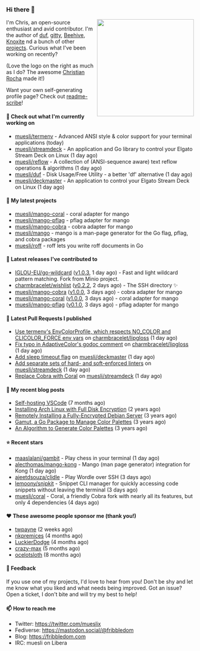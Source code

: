 ### Hi there 👋

<img align="right" src="https://raw.githubusercontent.com/muesli/muesli/master/assets/termenv.png" width="260">

I'm Chris, an open-source enthusiast and avid contributor. I'm the author of [duf](https://github.com/muesli/duf),
[gitty](https://github.com/muesli/gitty), [Beehive](https://github.com/muesli/beehive), [Knoxite](https://github.com/knoxite/knoxite)
 nd a bunch of other [projects](https://fribbledom.com/projects/). Curious what I've been working on recently?

(Love the logo on the right as much as I do? The awesome [Christian Rocha](https://github.com/meowgorithm/) made it!)

Want your own self-generating profile page? Check out [readme-scribe](https://github.com/muesli/readme-scribe)!

#### 👷 Check out what I'm currently working on

- [muesli/termenv](https://github.com/muesli/termenv) - Advanced ANSI style &amp; color support for your terminal applications (today)
- [muesli/streamdeck](https://github.com/muesli/streamdeck) - An application and Go library to control your Elgato Stream Deck on Linux (1 day ago)
- [muesli/reflow](https://github.com/muesli/reflow) - A collection of (ANSI-sequence aware) text reflow operations &amp; algorithms (1 day ago)
- [muesli/duf](https://github.com/muesli/duf) - Disk Usage/Free Utility - a better &#39;df&#39; alternative (1 day ago)
- [muesli/deckmaster](https://github.com/muesli/deckmaster) - An application to control your Elgato Stream Deck on Linux (1 day ago)

#### 🌱 My latest projects

- [muesli/mango-coral](https://github.com/muesli/mango-coral) - coral adapter for mango
- [muesli/mango-pflag](https://github.com/muesli/mango-pflag) - pflag adapter for mango
- [muesli/mango-cobra](https://github.com/muesli/mango-cobra) - cobra adapter for mango
- [muesli/mango](https://github.com/muesli/mango) - mango is a man-page generator for the Go flag, pflag, and cobra packages
- [muesli/roff](https://github.com/muesli/roff) - roff lets you write roff documents in Go

#### 🔭 Latest releases I've contributed to

- [IGLOU-EU/go-wildcard](https://github.com/IGLOU-EU/go-wildcard) ([v1.0.3](https://github.com/IGLOU-EU/go-wildcard/releases/tag/v1.0.3), 1 day ago) - Fast and light wildcard pattern matching. Fork from Minio project.
- [charmbracelet/wishlist](https://github.com/charmbracelet/wishlist) ([v0.2.2](https://github.com/charmbracelet/wishlist/releases/tag/v0.2.2), 2 days ago) - The SSH directory ✨
- [muesli/mango-cobra](https://github.com/muesli/mango-cobra) ([v1.0.0](https://github.com/muesli/mango-cobra/releases/tag/v1.0.0), 3 days ago) - cobra adapter for mango
- [muesli/mango-coral](https://github.com/muesli/mango-coral) ([v1.0.0](https://github.com/muesli/mango-coral/releases/tag/v1.0.0), 3 days ago) - coral adapter for mango
- [muesli/mango-pflag](https://github.com/muesli/mango-pflag) ([v0.1.0](https://github.com/muesli/mango-pflag/releases/tag/v0.1.0), 3 days ago) - pflag adapter for mango

#### 🔨 Latest Pull Requests I published

- [Use termenv&#39;s EnvColorProfile, which respects NO_COLOR and CLICOLOR_FORCE env vars](https://github.com/charmbracelet/lipgloss/pull/64) on [charmbracelet/lipgloss](https://github.com/charmbracelet/lipgloss) (1 day ago)
- [Fix typo in AdaptiveColor&#39;s godoc comment](https://github.com/charmbracelet/lipgloss/pull/63) on [charmbracelet/lipgloss](https://github.com/charmbracelet/lipgloss) (1 day ago)
- [Add sleep timeout flag](https://github.com/muesli/deckmaster/pull/68) on [muesli/deckmaster](https://github.com/muesli/deckmaster) (1 day ago)
- [Add separate sets of hard- and soft-enforced linters](https://github.com/muesli/streamdeck/pull/10) on [muesli/streamdeck](https://github.com/muesli/streamdeck) (1 day ago)
- [Replace Cobra with Coral](https://github.com/muesli/streamdeck/pull/9) on [muesli/streamdeck](https://github.com/muesli/streamdeck) (1 day ago)

#### 📜 My recent blog posts

- [Self-hosting VSCode](https://fribbledom.com/posts/selfhosting-vscode/) (7 months ago)
- [Installing Arch Linux with Full Disk Encryption](https://fribbledom.com/posts/encrypted-arch-install/) (2 years ago)
- [Remotely Installing a Fully-Encrypted Debian Server](https://fribbledom.com/posts/encrypted-remote-debian-install/) (3 years ago)
- [Gamut, a Go Package to Manage Color Palettes](https://fribbledom.com/posts/gamut-package-to-handle-color-palettes/) (3 years ago)
- [An Algorithm to Generate Color Palettes](https://fribbledom.com/posts/an-algorithm-to-generate-color-palettes/) (3 years ago)

#### ⭐ Recent stars

- [maaslalani/gambit](https://github.com/maaslalani/gambit) - Play chess in your terminal (1 day ago)
- [alecthomas/mango-kong](https://github.com/alecthomas/mango-kong) - Mango (man page generator) integration for Kong (1 day ago)
- [ajeetdsouza/clidle](https://github.com/ajeetdsouza/clidle) - Play Wordle over SSH (3 days ago)
- [lemoony/snipkit](https://github.com/lemoony/snipkit) - Snippet CLI manager for quickly accessing code snippets without leaving the terminal (3 days ago)
- [muesli/coral](https://github.com/muesli/coral) - Coral, a friendly Cobra fork with nearly all its features, but only 4 dependencies (4 days ago)

#### ❤️ These awesome people sponsor me (thank you!)

- [twpayne](https://github.com/twpayne) (2 weeks ago)
- [nkpremices](https://github.com/nkpremices) (4 months ago)
- [LuckierDodge](https://github.com/LuckierDodge) (4 months ago)
- [crazy-max](https://github.com/crazy-max) (5 months ago)
- [ocelotsloth](https://github.com/ocelotsloth) (8 months ago)

#### 💬 Feedback

If you use one of my projects, I'd love to hear from you! Don't be shy and let me know what you liked
and what needs being improved. Got an issue? Open a ticket, I don't bite and will try my best to help!

#### 📫 How to reach me

- Twitter: https://twitter.com/mueslix
- Fediverse: https://mastodon.social/@fribbledom
- Blog: https://fribbledom.com
- IRC: muesli on Libera
